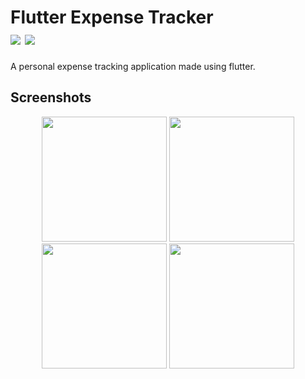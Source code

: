 # Flutter Expense Tracker <br /> ![](https://img.shields.io/badge/Flutter-02569B.svg?style=for-the-badge&logo=Flutter&logoColor=white) ![](https://img.shields.io/badge/Dart-0175C2.svg?style=for-the-badge&logo=Dart&logoColor=white)

A personal expense tracking application made using flutter.


## Screenshots 

<p align="middle">
  <img src="https://user-images.githubusercontent.com/92013594/206896160-917e18e2-3626-49d1-9901-0c6437013e05.png" width="200" />
  <img src="https://user-images.githubusercontent.com/92013594/206896316-ecbfe578-282a-4a49-b715-fa485f1be77d.png" width="200" /> 
  <img src="https://user-images.githubusercontent.com/92013594/206896319-16cb7676-fa06-4324-bee5-80970dd76e84.png" width="200" />
  <img src="https://user-images.githubusercontent.com/92013594/206896425-338b79c0-a04b-49f6-9ae6-da0bef2fbeaf.png" width="200" />
</p>

